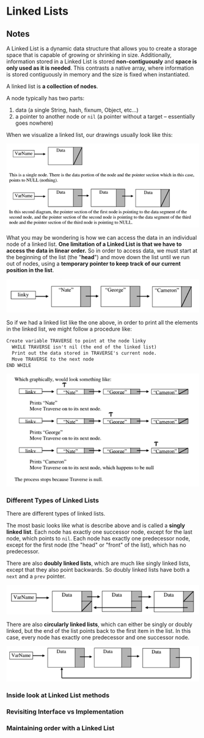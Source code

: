 # Linked Lists

## Notes
A Linked List is a dynamic data structure that allows you to create a storage space that is capable of growing or shrinking in size. Additionally, information stored in a Linked List is stored **non-contiguously** and **space is only used as it is needed**. This contrasts a native array, where information is stored contiguously in memory and the size is fixed when instantiated.

A linked list is **a collection of nodes**.

A node typically has two parts:
  1) data (a single String, hash, fixnum, Object, etc...)
  2) a pointer to another node or `nil` (a pointer without a target – essentially goes nowhere)

When we visualize a linked list, our drawings usually look like this:

![Visualization of Nodes](images/linked-list-nodes.png)

What you may be wondering is how we can access the data in an individual node of a linked list. **One limitation of a Linked List is that we have to access the data in linear order.** So in order to access data, we must start at the beginning of the list (the "**head**") and move down the list until we run out of nodes, using a **temporary pointer to keep track of our current position in the list**.

![Node traversal 1/2](images/node-traversal-1.png)

So if we had a linked list like the one above, in order to print all the elements in the linked list, we might follow a procedure like:

```
Create variable TRAVERSE to point at the node linky
  WHILE TRAVERSE isn't nil (the end of the linked list)
  Print out the data stored in TRAVERSE's current node.
  Move TRAVERSE to the next node
END WHILE
```

![Node traversal 2/2](images/node-traversal-2.png)

### Different Types of Linked Lists
There are different types of linked lists.

The most basic looks like what is describe above and is called a **singly linked list**. Each node has exactly one successor node, except for the last node, which points to `nil`. Each node has exactly one predecessor node, except for the first node (the "head" or "front" of the list), which has no predecessor.

There are also **doubly linked lists**, which are much like singly linked lists, except that they also point backwards. So doubly linked lists have both a `next` and a `prev` pointer.

![Doubly Linked List](images/doubly-linked.png)

There are also **circularly linked lists**, which can either be singly or doubly linked, but the end of the list points back to the first item in the list. In this case, every node has exactly one predecessor and one successor node.

![Circular List](images/circular.png)

### Inside look at Linked List methods

### Revisiting Interface vs Implementation

### Maintaining order with a Linked List
